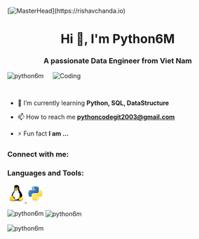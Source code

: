 [![MasterHead](https://1.bp.blogspot.com/-7A4WynwLsM...)](https://rishavchanda.io)
<h1 align="center">Hi 👋, I'm Python6M</h1>
<h3 align="center">A passionate Data Engineer from Viet Nam</h3>
<img align="right" alt="Coding" width="400" src="https://i.pinimg.com/564x/b6/53/b7/b653b7973924ad2f48f3aaa4299430ed.jpg">

<p align="left"> <img src="https://komarev.com/ghpvc/?username=python6m&label=Profile%20views&color=0e75b6&style=flat" alt="python6m" /> </p>

<p align="left"> <a href="https://twitter.com/" target="blank"><img src="https://img.shields.io/twitter/follow/?logo=twitter&style=for-the-badge" alt="" /></a> </p>

- 🌱 I’m currently learning **Python, SQL, DataStructure**

- 📫 How to reach me **pythoncodegit2003@gmail.com**

- ⚡ Fun fact **I am ...**

<h3 align="left">Connect with me:</h3>
<p align="left">
</p>

<h3 align="left">Languages and Tools:</h3>
<p align="left"> <a href="https://www.linux.org/" target="_blank" rel="noreferrer"> <img src="https://raw.githubusercontent.com/devicons/devicon/master/icons/linux/linux-original.svg" alt="linux" width="40" height="40"/> </a> <a href="https://www.python.org" target="_blank" rel="noreferrer"> <img src="https://raw.githubusercontent.com/devicons/devicon/master/icons/python/python-original.svg" alt="python" width="40" height="40"/> </a> </p>

<p><img align="left" src="https://github-readme-stats.vercel.app/api/top-langs?username=python6m&show_icons=true&locale=en&layout=compact" alt="python6m" /></p>

<p>&nbsp;<img align="center" src="https://github-readme-stats.vercel.app/api?username=python6m&show_icons=true&locale=en" alt="python6m" /></p>

<p><img align="center" src="https://github-readme-streak-stats.herokuapp.com/?user=python6m&" alt="python6m" /></p>
